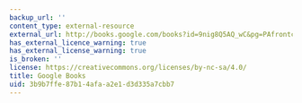 ```yaml
---
backup_url: ''
content_type: external-resource
external_url: http://books.google.com/books?id=9nig8Q5AQ_wC&pg=PAfrontcover
has_external_licence_warning: true
has_external_license_warning: true
is_broken: ''
license: https://creativecommons.org/licenses/by-nc-sa/4.0/
title: Google Books
uid: 3b9b7ffe-87b1-4afa-a2e1-d3d335a7cbb7
---
```

